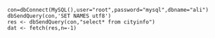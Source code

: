 


	con=dbConnect(MySQL(),user="root",password="mysql",dbname="ali")
	dbSendQuery(con,'SET NAMES utf8')
	res <- dbSendQuery(con,"select* from cityinfo")
	dat <- fetch(res,n=-1)